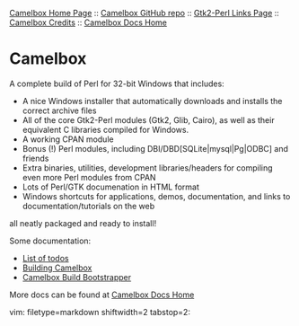 [Camelbox Home Page](http://code.google.com/p/camelbox) ::
[Camelbox GitHub repo](https://github.com/cpanxaoc/camelbox) ::
[Gtk2-Perl Links Page](https://github.com/cpanxaoc/camelbox-docs/blob/master/links/gtk_perl_links.md) ::
[Camelbox Credits](https://github.com/cpanxaoc/camelbox-docs/blob/master/about/credits.md) ::
[Camelbox Docs Home](https://github.com/cpanxaoc/camelbox-docs)

# Camelbox #

A complete build of Perl for 32-bit Windows that includes:

- A nice Windows installer that automatically downloads and installs the
  correct archive files
- All of the core Gtk2-Perl modules (Gtk2, Glib, Cairo), as well as their
  equivalent C libraries compiled for Windows.
- A working CPAN module
- Bonus (!) Perl modules, including DBI/DBD[SQLite|mysql|Pg|ODBC] and friends
- Extra binaries, utilities, development libraries/headers for compiling even
  more Perl modules from CPAN
- Lots of Perl/GTK documenation in HTML format
- Windows shortcuts for applications, demos, documentation, and links to
  documentation/tutorials on the web

all neatly packaged and ready to install!

Some documentation:
- [List of todos](https://github.com/cpanxaoc/camelbox-docs/blob/master/todos.md)
- [Building Camelbox](https://github.com/cpanxaoc/camelbox-docs/blob/master/building/00-start.md)
- [Camelbox Build Bootstrapper](https://github.com/cpanxaoc/camelbox-docs/blob/master/dev/build_bootstrapper.md)

More docs can be found at [Camelbox Docs
Home](https://github.com/cpanxaoc/camelbox-docs)

vim: filetype=markdown shiftwidth=2 tabstop=2:
